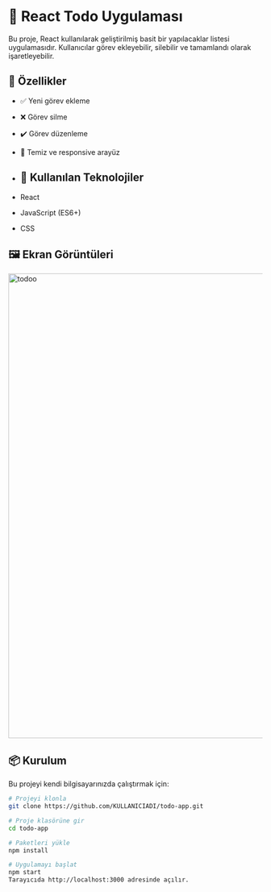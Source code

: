 # 📝 React Todo Uygulaması

Bu proje, React kullanılarak geliştirilmiş basit bir yapılacaklar listesi uygulamasıdır. Kullanıcılar görev ekleyebilir, silebilir ve tamamlandı olarak işaretleyebilir.

## 🚀 Özellikler

- ✅ Yeni görev ekleme
- ❌ Görev silme
- ✔️ Görev düzenleme
- 🎨 Temiz ve responsive arayüz

- ## 🔧 Kullanılan Teknolojiler

- React
- JavaScript (ES6+)
- CSS

## 🖼️ Ekran Görüntüleri
<img width="1920" height="922" alt="todoo" src="https://github.com/user-attachments/assets/2ca5edc5-ca47-44c2-82c1-503722760cb2" />

## 📦 Kurulum

Bu projeyi kendi bilgisayarınızda çalıştırmak için:

```bash
# Projeyi klonla
git clone https://github.com/KULLANICIADI/todo-app.git

# Proje klasörüne gir
cd todo-app

# Paketleri yükle
npm install

# Uygulamayı başlat
npm start
Tarayıcıda http://localhost:3000 adresinde açılır.


